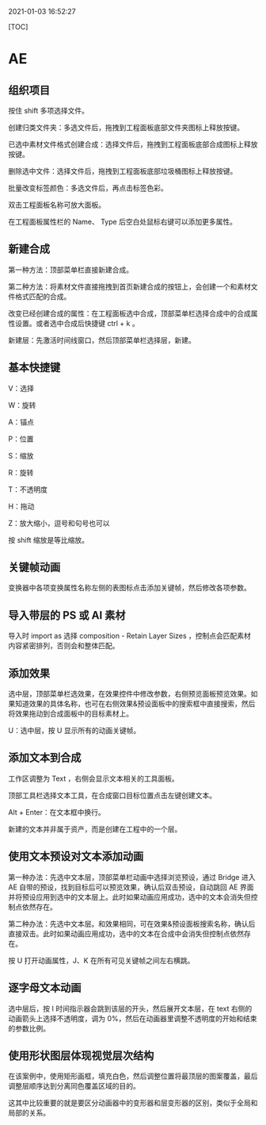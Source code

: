 2021-01-03 16:52:27

[TOC]



# AE

## 组织项目

按住 shift 多项选择文件。

创建归类文件夹：多选文件后，拖拽到工程面板底部文件夹图标上释放按键。

已选中素材文件格式创建合成：选择文件后，拖拽到工程面板底部合成图标上释放按键。

删除选中文件：选择文件后，拖拽到工程面板底部垃圾桶图标上释放按键。

批量改变标签颜色：多选文件后，再点击标签色彩。

双击工程面板名称可放大面板。

在工程面板属性栏的 Name、 Type 后空白处鼠标右键可以添加更多属性。

## 新建合成

第一种方法：顶部菜单栏直接新建合成。

第二种方法：将素材文件直接拖拽到首页新建合成的按钮上，会创建一个和素材文件格式匹配的合成。

改变已经创建合成的属性：在工程面板选中合成，顶部菜单栏选择合成中的合成属性设置。或者选中合成后快捷键 ctrl + k 。

新建层：先激活时间线窗口，然后顶部菜单栏选择层，新建。

## 基本快捷键

V：选择

W：旋转

A：锚点

P：位置

S：缩放

R：旋转

T：不透明度

H：拖动

Z：放大缩小，逗号和句号也可以

按 shift 缩放是等比缩放。

## 关键帧动画

变换器中各项变换属性名称左侧的表图标点击添加关键帧，然后修改各项参数。

## 导入带层的 PS 或 AI 素材

导入时 import as 选择 composition - Retain Layer Sizes ，控制点会匹配素材内容紧密排列，否则会和整体匹配。

## 添加效果

选中层，顶部菜单栏选效果，在效果控件中修改参数，右侧预览面板预览效果。如果知道效果的具体名称，也可在右侧效果&预设面板中的搜索框中直接搜索，然后将效果拖动到合成面板中的目标素材上。

U：选中层，按 U 显示所有的动画关键帧。

## 添加文本到合成

工作区调整为 Text ，右侧会显示文本相关的工具面板。

顶部工具栏选择文本工具，在合成窗口目标位置点击左键创建文本。

Alt + Enter：在文本框中换行。

新建的文本并非属于资产，而是创建在工程中的一个层。

## 使用文本预设对文本添加动画

第一种办法：先选中文本层，顶部菜单栏动画中选择浏览预设，通过 Bridge 进入 AE 自带的预设，找到目标后可以预览效果，确认后双击预设，自动跳回 AE 界面并将预设应用到选中的文本层上。此时如果动画应用成功，选中的文本会消失但控制点依然存在。

第二种办法：先选中文本层。和效果相同，可在效果&预设面板搜索名称，确认后直接双击。此时如果动画应用成功，选中的文本在合成中会消失但控制点依然存在。

按 U 打开动画属性，J、K 在所有可见关键帧之间左右横跳。

## 逐字母文本动画

选中层后，按 I 时间指示器会跳到该层的开头，然后展开文本层，在 text 右侧的动画箭头上选择不透明度，调为 0%，然后在动画器里调整不透明度的开始和结束的参数比例。

## 使用形状图层体现视觉层次结构

在该案例中，使用矩形画框，填充白色，然后调整位置将最顶层的图案覆盖，最后调整层顺序达到分离同色覆盖区域的目的。

这其中比较重要的就是要区分动画器中的变形器和层变形器的区别，类似于全局和局部的关系。

